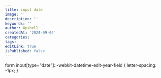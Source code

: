 ```yaml
---
title: input date
image: ''
description: ''
keywords: ''
author: Opshell
createdAt: '2024-09-04'
categories:
tags:
editLink: true
isPublished: false
---
```

form input[type="date"]::-webkit-datetime-edit-year-field {
    letter-spacing: -1px;
}
